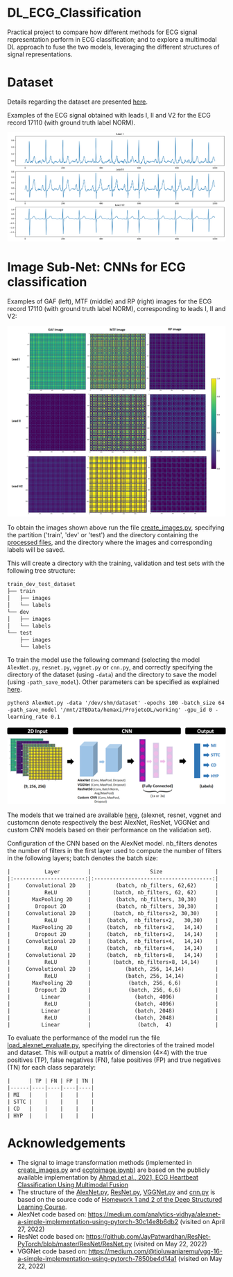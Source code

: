# DL_ECG_Classification

Practical project to compare how different methods for ECG signal representation perform in ECG classification; and to explore a multimodal DL approach to fuse the two models, leveraging the different structures of signal representations.


# Dataset

Details regarding the dataset are presented [here](https://github.com/HemaxiN/DL_ECG_Classification/tree/main/Dataset).

Examples of the ECG signal obtained with leads I, II and V2 for the ECG record 17110 (with ground truth label NORM).

![](https://github.com/HemaxiN/DL_ECG_Classification/blob/main/Images/ecg_record_17110.PNG)



# Image Sub-Net: CNNs for ECG classification

Examples of GAF (left), MTF (middle) and RP (right) images for the ECG record 17110 (with ground truth label NORM), corresponding to leads I, II and V2:

![](https://github.com/HemaxiN/DL_ECG_Classification/blob/main/Images/examples_GAF_MTF_RP1.png)

To obtain the images shown above run the file [create_images.py](https://github.com/HemaxiN/DL_ECG_Classification/blob/main/Dataset/create_images.py), specifying the partition ('train', 'dev' or 'test') and the directory containing the [processed files](https://drive.google.com/drive/folders/1Nas7Gqcj-H28Raui_6z06kpWDsM78OBV), and the directory where the images and corresponding labels will be saved.

This will create a directory with the training, validation and test sets with the following tree structure:

```
train_dev_test_dataset
├── train
│   ├── images
│   └── labels
└── dev
│   ├── images
│   └── labels
└── test
    ├── images
    └── labels
```

To train the model use the following command (selecting the model ```AlexNet.py```, ```resnet.py```, ```vggnet.py``` or ```cnn.py```, and correctly specifying the directory of the dataset (using ```-data```) and the directory to save the model (using ```-path_save_model```). Other parameters can be specified as explained [here](https://github.com/HemaxiN/DL_ECG_Classification/blob/main/AlexNet.py#L145-L157).

```
python3 AlexNet.py -data '/dev/shm/dataset' -epochs 100 -batch_size 64 -path_save_model '/mnt/2TBData/hemaxi/ProjetoDL/working' -gpu_id 0 -learning_rate 0.1  
```

![](https://github.com/HemaxiN/DL_ECG_Classification/blob/main/Images/cnn_conf2.png)

The models that we trained are available [here](https://drive.google.com/drive/folders/12LVLYfjd2N4mTuMwAmtJ6wOwm3y9HWAT?usp=sharing), (alexnet, resnet, vggnet and customcnn denote respectively the best AlexNet, ResNet, VGGNet and custom CNN models based on their performance on the validation set).

Configuration of the CNN based on the AlexNet model. nb_filters denotes the number of filters in the first layer used to compute the number of filters in the following layers; batch denotes the batch size:
```
|           Layer         |                   Size                 |
|:-----------------------:|:--------------------------------------:|
|     Convolutional 2D    |        (batch, nb_filters, 62,62)      |
|           ReLU          |       (batch, nb_filters, 62, 62)      |
|       MaxPooling 2D     |        (batch, nb_filters, 30,30)      |
|        Dropout 2D       |        (batch, nb_filters, 30,30)      |
|     Convolutional 2D    |       (batch, nb_filters×2, 30,30)     |
|           ReLU          |     (batch,  nb_filters×2,   30,30)    |
|       MaxPooling 2D     |     (batch,  nb_filters×2,   14,14)    |
|        Dropout 2D       |     (batch,  nb_filters×2,   14,14)    |
|     Convolutional 2D    |     (batch,  nb_filters×4,   14,14)    |
|           ReLU          |     (batch,  nb_filters×4,   14,14)    |
|     Convolutional 2D    |     (batch,  nb_filters×8,   14,14)    |
|           ReLU          |       (batch, nb_filters×8, 14,14)     |
|     Convolutional 2D    |           (batch, 256, 14,14)          |
|           ReLU          |           (batch, 256, 14,14)          |
|       MaxPooling 2D     |            (batch, 256, 6,6)           |
|        Dropout 2D       |            (batch, 256, 6,6)           |
|          Linear         |              (batch, 4096)             |
|           ReLU          |              (batch, 4096)             |
|          Linear         |              (batch, 2048)             |
|           ReLU          |              (batch, 2048)             |
|          Linear         |               (batch,  4)              |
``` 

To evaluate the performance of the model run the file [load_alexnet_evaluate.py](https://github.com/HemaxiN/DL_ECG_Classification/blob/main/load_alexnet_evaluate.py), specifying the directories of the trained model and dataset. This will output a matrix of dimension (4×4) with the true positives (TP), false negatives (FN), false positives (FP) and true negatives (TN) for each class separately:

```
|      | TP | FN | FP | TN |
|------|----|----|----|----|
| MI   |    |    |    |    |
| STTC |    |    |    |    |
| CD   |    |    |    |    |
| HYP  |    |    |    |    |
```

# Acknowledgements

* The signal to image transformation methods (implemented in [create_images.py](https://github.com/HemaxiN/DL_ECG_Classification/blob/main/Dataset/create_images.py) and [ecgtoimage.ipynb](https://github.com/HemaxiN/DL_ECG_Classification/blob/main/Dataset/ecgtoimage.ipynb)) are based on the publicly available implementation by [Ahmad et al., 2021, ECG Heartbeat Classification Using Multimodal Fusion](https://github.com/zaamad/ECG-Heartbeat-Classification-Using-Multimodal-Fusion)
* The structure of the [AlexNet.py](https://github.com/HemaxiN/DL_ECG_Classification/blob/main/AlexNet.py), [ResNet.py](https://github.com/HemaxiN/DL_ECG_Classification/blob/main/resnet.py), [VGGNet.py](https://github.com/HemaxiN/DL_ECG_Classification/blob/main/vggnet.py) and [cnn.py](https://github.com/HemaxiN/DL_ECG_Classification/blob/main/cnn.py) is based on the source code of [Homework 1 and 2 of the Deep Structured Learning Course](https://fenix.tecnico.ulisboa.pt/disciplinas/AEProf/2021-2022/1-semestre/homeworks).
* AlexNet code based on: https://medium.com/analytics-vidhya/alexnet-a-simple-implementation-using-pytorch-30c14e8b6db2 (visited on April 27, 2022)
* ResNet code based on: https://github.com/JayPatwardhan/ResNet-PyTorch/blob/master/ResNet/ResNet.py (visited on May 22, 2022)
* VGGNet code based on: https://medium.com/@tioluwaniaremu/vgg-16-a-simple-implementation-using-pytorch-7850be4d14a1 (visited on May 22, 2022)
